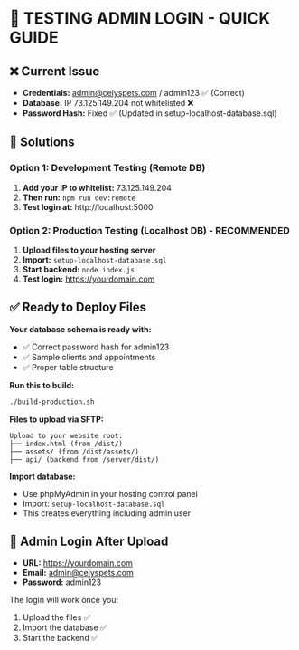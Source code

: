 # 🎯 TESTING ADMIN LOGIN - QUICK GUIDE

## ❌ Current Issue
- **Credentials:** admin@celyspets.com / admin123 ✅ (Correct)  
- **Database:** IP 73.125.149.204 not whitelisted ❌
- **Password Hash:** Fixed ✅ (Updated in setup-localhost-database.sql)

## 🔧 Solutions

### **Option 1: Development Testing (Remote DB)**
1. **Add your IP to whitelist:** 73.125.149.204
2. **Then run:** `npm run dev:remote`
3. **Test login at:** http://localhost:5000

### **Option 2: Production Testing (Localhost DB) - RECOMMENDED**
1. **Upload files to your hosting server**
2. **Import:** `setup-localhost-database.sql` 
3. **Start backend:** `node index.js`
4. **Test login:** https://yourdomain.com

## ✅ Ready to Deploy Files

**Your database schema is ready with:**
- ✅ Correct password hash for admin123
- ✅ Sample clients and appointments  
- ✅ Proper table structure

**Run this to build:**
```bash
./build-production.sh
```

**Files to upload via SFTP:**
```
Upload to your website root:
├── index.html (from /dist/)
├── assets/ (from /dist/assets/) 
├── api/ (backend from /server/dist/)
```

**Import database:**
- Use phpMyAdmin in your hosting control panel
- Import: `setup-localhost-database.sql`
- This creates everything including admin user

## 🎯 Admin Login After Upload
- **URL:** https://yourdomain.com
- **Email:** admin@celyspets.com  
- **Password:** admin123

The login will work once you:
1. Upload the files ✅
2. Import the database ✅  
3. Start the backend ✅
